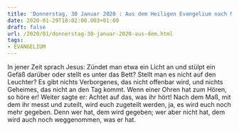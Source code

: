 ```yaml
---
title: 'Donnerstag, 30 Januar 2020 : Aus dem Heiligen Evangelium nach Markus - Mk 4,21-25.'
date: 2020-01-29T18:02:00.003+01:00
draft: false
url: /2020/01/donnerstag-30-januar-2020-aus-dem.html
tags: 
- EVANGELIUM
---
```


In jener Zeit sprach Jesus: Zündet man etwa ein Licht an und stülpt ein Gefäß darüber oder stellt es unter das Bett? Stellt man es nicht auf den Leuchter? Es gibt nichts Verborgenes, das nicht offenbar wird, und nichts Geheimes, das nicht an den Tag kommt. Wenn einer Ohren hat zum Hören, so höre er! Weiter sagte er: Achtet auf das, was ihr hört! Nach dem Maß, mit dem ihr messt und zuteilt, wird euch zugeteilt werden, ja, es wird euch noch mehr gegeben. Denn wer hat, dem wird gegeben; wer aber nicht hat, dem wird auch noch weggenommen, was er hat.